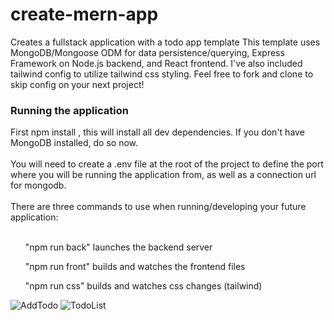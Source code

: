 # create-mern-app
Creates a fullstack application with a todo app template
This template uses MongoDB/Mongoose ODM for data persistence/querying, Express Framework on Node.js backend, and React frontend.
I've also included tailwind config to utilize tailwind css styling. Feel free to fork and clone to skip config on your next project!

<h3>Running the application</h3>
First <text>npm install</text> , this will install all dev dependencies.
If you don't have MongoDB installed, do so now.<br></br>
You will need to create a .env file at the root of the project to define the port where you will be running the application from, as well as a connection url for mongodb.<br></br>
There are three commands to use when running/developing your future application: <br></br>
  <ul>"npm run back" launches the backend server<br></ul>
  <ul>"npm run front" builds and watches the frontend files<br></ul>
  <ul>"npm run css" builds and watches css changes (tailwind)</ul>
  
![AddTodo](https://user-images.githubusercontent.com/80933967/190238074-e2caa217-e597-4900-bd99-07cb0053d520.PNG)
![TodoList](https://user-images.githubusercontent.com/80933967/190238073-6ad5df76-2968-432e-a1a0-910528e8fe11.PNG)
